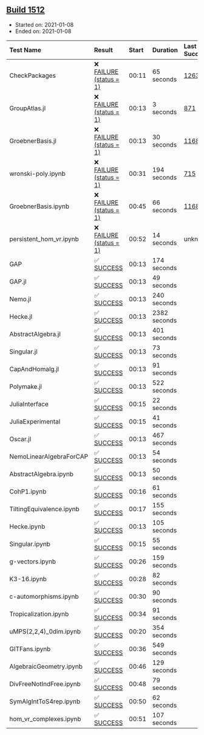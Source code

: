 ## [Build 1512](https://oscarci.mathematik.uni-kl.de/job/oscar-stable/1512/)

* Started on: 2021-01-08
* Ended on: 2021-01-08

| Test Name    | Result | Start | Duration | Last Success | First Failure |
|:-------------|:-------|:------|:---------|:-------------|:--------------|
| CheckPackages | ❌ [FAILURE (status = 1)](https://oscarci.mathematik.uni-kl.de/job/oscar-stable/1512/artifact/logs/build-1512/CheckPackages.log) | 00:11 | 65 seconds | [1263](https://oscarci.mathematik.uni-kl.de/job/oscar-stable/1263/) | [1264](https://oscarci.mathematik.uni-kl.de/job/oscar-stable/1264/) |
| GroupAtlas.jl | ❌ [FAILURE (status = 1)](https://oscarci.mathematik.uni-kl.de/job/oscar-stable/1512/artifact/logs/build-1512/GroupAtlas.jl.log) | 00:13 | 3 seconds | [871](https://oscarci.mathematik.uni-kl.de/job/oscar-stable/871/) | [872](https://oscarci.mathematik.uni-kl.de/job/oscar-stable/872/) |
| GroebnerBasis.jl | ❌ [FAILURE (status = 1)](https://oscarci.mathematik.uni-kl.de/job/oscar-stable/1512/artifact/logs/build-1512/GroebnerBasis.jl.log) | 00:13 | 30 seconds | [1168](https://oscarci.mathematik.uni-kl.de/job/oscar-stable/1168/) | [1169](https://oscarci.mathematik.uni-kl.de/job/oscar-stable/1169/) |
| wronski-poly.ipynb | ❌ [FAILURE (status = 1)](https://oscarci.mathematik.uni-kl.de/job/oscar-stable/1512/artifact/logs/build-1512/wronski-poly.ipynb.log) | 00:31 | 194 seconds | [715](https://oscarci.mathematik.uni-kl.de/job/oscar-stable/715/) | [716](https://oscarci.mathematik.uni-kl.de/job/oscar-stable/716/) |
| GroebnerBasis.ipynb | ❌ [FAILURE (status = 1)](https://oscarci.mathematik.uni-kl.de/job/oscar-stable/1512/artifact/logs/build-1512/GroebnerBasis.ipynb.log) | 00:45 | 66 seconds | [1168](https://oscarci.mathematik.uni-kl.de/job/oscar-stable/1168/) | [1169](https://oscarci.mathematik.uni-kl.de/job/oscar-stable/1169/) |
| persistent_hom_vr.ipynb | ❌ [FAILURE (status = 1)](https://oscarci.mathematik.uni-kl.de/job/oscar-stable/1512/artifact/logs/build-1512/persistent_hom_vr.ipynb.log) | 00:52 | 14 seconds | unknown | unknown |
| GAP | ✅ [SUCCESS](https://oscarci.mathematik.uni-kl.de/job/oscar-stable/1512/artifact/logs/build-1512/GAP.log) | 00:13 | 174 seconds |  |  |
| GAP.jl | ✅ [SUCCESS](https://oscarci.mathematik.uni-kl.de/job/oscar-stable/1512/artifact/logs/build-1512/GAP.jl.log) | 00:13 | 49 seconds |  |  |
| Nemo.jl | ✅ [SUCCESS](https://oscarci.mathematik.uni-kl.de/job/oscar-stable/1512/artifact/logs/build-1512/Nemo.jl.log) | 00:13 | 240 seconds |  |  |
| Hecke.jl | ✅ [SUCCESS](https://oscarci.mathematik.uni-kl.de/job/oscar-stable/1512/artifact/logs/build-1512/Hecke.jl.log) | 00:13 | 2382 seconds |  |  |
| AbstractAlgebra.jl | ✅ [SUCCESS](https://oscarci.mathematik.uni-kl.de/job/oscar-stable/1512/artifact/logs/build-1512/AbstractAlgebra.jl.log) | 00:13 | 401 seconds |  |  |
| Singular.jl | ✅ [SUCCESS](https://oscarci.mathematik.uni-kl.de/job/oscar-stable/1512/artifact/logs/build-1512/Singular.jl.log) | 00:13 | 73 seconds |  |  |
| CapAndHomalg.jl | ✅ [SUCCESS](https://oscarci.mathematik.uni-kl.de/job/oscar-stable/1512/artifact/logs/build-1512/CapAndHomalg.jl.log) | 00:13 | 91 seconds |  |  |
| Polymake.jl | ✅ [SUCCESS](https://oscarci.mathematik.uni-kl.de/job/oscar-stable/1512/artifact/logs/build-1512/Polymake.jl.log) | 00:13 | 522 seconds |  |  |
| JuliaInterface | ✅ [SUCCESS](https://oscarci.mathematik.uni-kl.de/job/oscar-stable/1512/artifact/logs/build-1512/JuliaInterface.log) | 00:15 | 22 seconds |  |  |
| JuliaExperimental | ✅ [SUCCESS](https://oscarci.mathematik.uni-kl.de/job/oscar-stable/1512/artifact/logs/build-1512/JuliaExperimental.log) | 00:15 | 41 seconds |  |  |
| Oscar.jl | ✅ [SUCCESS](https://oscarci.mathematik.uni-kl.de/job/oscar-stable/1512/artifact/logs/build-1512/Oscar.jl.log) | 00:13 | 467 seconds |  |  |
| NemoLinearAlgebraForCAP | ✅ [SUCCESS](https://oscarci.mathematik.uni-kl.de/job/oscar-stable/1512/artifact/logs/build-1512/NemoLinearAlgebraForCAP.log) | 00:13 | 54 seconds |  |  |
| AbstractAlgebra.ipynb | ✅ [SUCCESS](https://oscarci.mathematik.uni-kl.de/job/oscar-stable/1512/artifact/logs/build-1512/AbstractAlgebra.ipynb.log) | 00:13 | 50 seconds |  |  |
| CohP1.ipynb | ✅ [SUCCESS](https://oscarci.mathematik.uni-kl.de/job/oscar-stable/1512/artifact/logs/build-1512/CohP1.ipynb.log) | 00:16 | 61 seconds |  |  |
| TiltingEquivalence.ipynb | ✅ [SUCCESS](https://oscarci.mathematik.uni-kl.de/job/oscar-stable/1512/artifact/logs/build-1512/TiltingEquivalence.ipynb.log) | 00:17 | 155 seconds |  |  |
| Hecke.ipynb | ✅ [SUCCESS](https://oscarci.mathematik.uni-kl.de/job/oscar-stable/1512/artifact/logs/build-1512/Hecke.ipynb.log) | 00:13 | 105 seconds |  |  |
| Singular.ipynb | ✅ [SUCCESS](https://oscarci.mathematik.uni-kl.de/job/oscar-stable/1512/artifact/logs/build-1512/Singular.ipynb.log) | 00:15 | 55 seconds |  |  |
| g-vectors.ipynb | ✅ [SUCCESS](https://oscarci.mathematik.uni-kl.de/job/oscar-stable/1512/artifact/logs/build-1512/g-vectors.ipynb.log) | 00:26 | 159 seconds |  |  |
| K3-16.ipynb | ✅ [SUCCESS](https://oscarci.mathematik.uni-kl.de/job/oscar-stable/1512/artifact/logs/build-1512/K3-16.ipynb.log) | 00:28 | 82 seconds |  |  |
| c-automorphisms.ipynb | ✅ [SUCCESS](https://oscarci.mathematik.uni-kl.de/job/oscar-stable/1512/artifact/logs/build-1512/c-automorphisms.ipynb.log) | 00:30 | 90 seconds |  |  |
| Tropicalization.ipynb | ✅ [SUCCESS](https://oscarci.mathematik.uni-kl.de/job/oscar-stable/1512/artifact/logs/build-1512/Tropicalization.ipynb.log) | 00:34 | 91 seconds |  |  |
| uMPS(2,2,4)_0dim.ipynb | ✅ [SUCCESS](https://oscarci.mathematik.uni-kl.de/job/oscar-stable/1512/artifact/logs/build-1512/uMPS-2-2-4-_0dim.ipynb.log) | 00:20 | 354 seconds |  |  |
| GITFans.ipynb | ✅ [SUCCESS](https://oscarci.mathematik.uni-kl.de/job/oscar-stable/1512/artifact/logs/build-1512/GITFans.ipynb.log) | 00:36 | 549 seconds |  |  |
| AlgebraicGeometry.ipynb | ✅ [SUCCESS](https://oscarci.mathematik.uni-kl.de/job/oscar-stable/1512/artifact/logs/build-1512/AlgebraicGeometry.ipynb.log) | 00:46 | 129 seconds |  |  |
| DivFreeNotIndFree.ipynb | ✅ [SUCCESS](https://oscarci.mathematik.uni-kl.de/job/oscar-stable/1512/artifact/logs/build-1512/DivFreeNotIndFree.ipynb.log) | 00:48 | 79 seconds |  |  |
| SymAlgIntToS4rep.ipynb | ✅ [SUCCESS](https://oscarci.mathematik.uni-kl.de/job/oscar-stable/1512/artifact/logs/build-1512/SymAlgIntToS4rep.ipynb.log) | 00:50 | 62 seconds |  |  |
| hom_vr_complexes.ipynb | ✅ [SUCCESS](https://oscarci.mathematik.uni-kl.de/job/oscar-stable/1512/artifact/logs/build-1512/hom_vr_complexes.ipynb.log) | 00:51 | 107 seconds |  |  |
